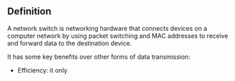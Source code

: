 ## Definition
A network switch is networking hardware that connects devices on a computer network by using packet switching and MAC addresses to receive and forward data to the destination device.

It has some key benefits over other forms of data transmission:
- Efficiency: it only 